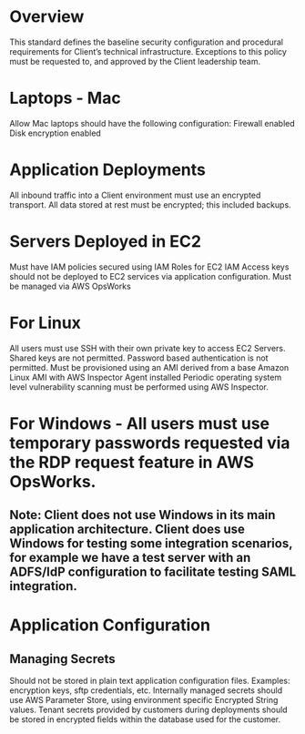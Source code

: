 # Overview

This standard defines the baseline security configuration and procedural requirements for Client’s technical infrastructure. Exceptions to this policy must be requested to, and approved by the Client leadership team.
# Laptops - Mac
 Allow Mac laptops should have the following configuration:
 Firewall enabled
 Disk encryption enabled
# Application Deployments
 All inbound traffic into a Client environment must use an encrypted transport.
 All data stored at rest must be encrypted; this included backups.
# Servers Deployed in EC2
 Must have IAM policies secured using IAM Roles for EC2
 IAM Access keys should not be deployed to EC2 services via application configuration.
 Must be managed via AWS OpsWorks
# For Linux
 All users must use SSH with their own private key to access EC2 Servers.
 Shared keys are not permitted.
 Password based authentication is not permitted.
 Must be provisioned using an AMI derived from a base Amazon Linux AMI with AWS Inspector Agent installed
 Periodic operating system level vulnerability scanning must be performed using AWS Inspector.
# For Windows - All users must use temporary passwords requested via the RDP request feature in AWS OpsWorks.

## Note: Client does not use Windows in its main application architecture. Client does use Windows for testing some integration scenarios, for example we have a test server with an ADFS/IdP configuration to facilitate testing SAML integration.
# Application Configuration
## Managing Secrets
 Should not be stored in plain text application configuration files. Examples: encryption keys, sftp credentials, etc.
 Internally managed secrets should use AWS Parameter Store, using environment specific Encrypted String values.
 Tenant secrets provided by customers during deployments should be stored in encrypted fields within the database used for the customer.

